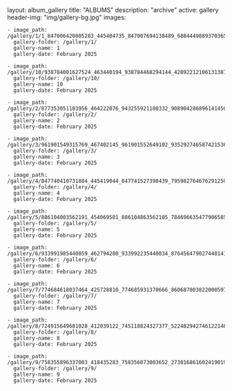 
layout: album_gallery
title: "ALBUMS"
description: "archive"
active: gallery
header-img: "img/gallery-bg.jpg"
images:
    
    - image_path: /gallery/1/1_847006420805283_445404735_847007694138489_688444988937036522_n.jpg
      gallery-folder: /gallery/1/
      gallery-name: 1
      gallery-date: February 2025
            
    - image_path: /gallery/10/938784001627524_463440194_938784468294144_4289221210613138768_n.jpg
      gallery-folder: /gallery/10/
      gallery-name: 10
      gallery-date: February 2025
            
    - image_path: /gallery/2/877353051103956_464222076_943255921180332_9089042868961414504_n.jpg
      gallery-folder: /gallery/2/
      gallery-name: 2
      gallery-date: February 2025
            
    - image_path: /gallery/3/961901549315769_467402145_961901552649102_935292746587421536_n.jpg
      gallery-folder: /gallery/3/
      gallery-name: 3
      gallery-date: February 2025
            
    - image_path: /gallery/4/847740410731884_445419044_847741527398439_7959827646762912504_n.jpg
      gallery-folder: /gallery/4/
      gallery-name: 4
      gallery-date: February 2025
            
    - image_path: /gallery/5/886104003562191_454069501_886104863562105_7846966354779065850_n.jpg
      gallery-folder: /gallery/5/
      gallery-name: 5
      gallery-date: February 2025
            
    - image_path: /gallery/6/933991985440059_462794280_933992235440034_8764564790274481414_n.jpg
      gallery-folder: /gallery/6/
      gallery-name: 6
      gallery-date: February 2025
            
    - image_path: /gallery/7/774684618037464_425728810_774685931370666_8606870038220005971_n.jpg
      gallery-folder: /gallery/7/
      gallery-name: 7
      gallery-date: February 2025
            
    - image_path: /gallery/8/724915649681028_412039122_745118824327377_5224829427461221469_n.jpg
      gallery-folder: /gallery/8/
      gallery-name: 8
      gallery-date: February 2025
            
    - image_path: /gallery/9/758355896337003_418435283_758356073003652_2730168616024190197_n.jpg
      gallery-folder: /gallery/9/
      gallery-name: 9
      gallery-date: February 2025
            
